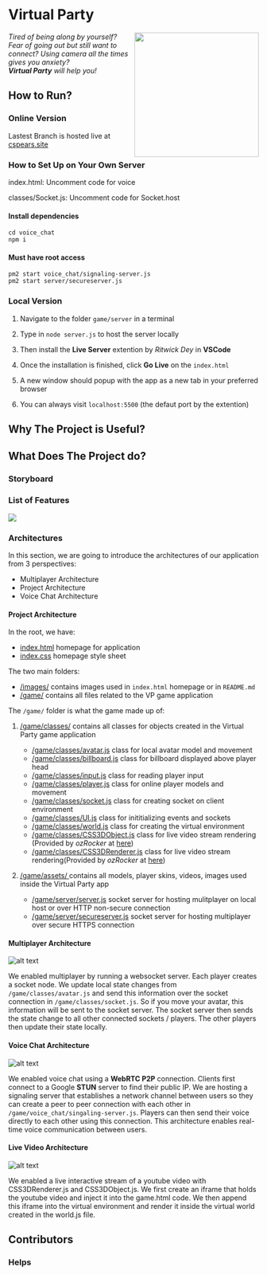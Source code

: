 # Virtual Party
<img src="images/readme/virtual_party_logo.png" width="250" height="250" align="right">

*Tired of being along by yourself? Fear of going out but still want to connect? Using camera all the times gives you anxiety?*  
***Virtual Party*** *will help you!*

## How to Run?
### Online Version
Lastest Branch is hosted live at [cspears.site](https://cspears.site/)
### How to Set Up on Your Own Server
index.html: Uncomment code for voice

classes/Socket.js: Uncomment code for Socket.host 

#### Install dependencies
```
cd voice_chat
npm i
```
#### Must have root access
```
pm2 start voice_chat/signaling-server.js 
pm2 start server/secureserver.js
```
### Local Version
1. Navigate to the folder `game/server` in a terminal  

2. Type in `node server.js` to host the server locally  
3. Then install the **Live Server** extention by *Ritwick Dey* in **VSCode**  
4. Once the installation is finished, click **Go Live** on the `index.html`  
5. A new window should popup with the app as a new tab in your preferred browser  
6. You can always visit `localhost:5500` (the defaut port by the extention)  

## Why The Project is Useful?


## What Does The Project do?
### Storyboard


### List of Features

<img src="images/readme/features.png">


### Architectures
In this section, we are going to introduce the architectures of our application from 3 perspectives:
- Multiplayer Architecture
- Project Architecture
- Voice Chat Architecture

#### Project Architecture
In the root, we have:
- [index.html](index.html)                                            homepage for application
- [index.css](index.css)                                              homepage style sheet  

The two main folders:
- [/images/](/images/)                                                contains images used in `index.html` homepage or in `README.md`
- [/game/](/game/)                                                    contains all files related to the VP game application

The `/game/` folder is what the game made up of:
1. [/game/classes/]([/game/classes/]) contains all classes for objects created in the Virtual Party game application
    * [/game/classes/avatar.js](/game/classes/avatar.js)                  class for local avatar model and movement
    * [/game/classes/billboard.js](/game/classes/billboard.js)            class for billboard displayed above player head
    * [/game/classes/input.js](/game/classes/input.js)                    class for reading player input
    * [/game/classes/player.js](/game/classes/player.js)                  class for online player models and movement
    * [/game/classes/socket.js](/game/classes/socket.js)                  class for creating socket on client environment
    * [/game/classes/UI.js](/game/classes/UI.js)                          class for inititializing events and sockets
    * [/game/classes/world.js](/game/classes/world.js)                    class for creating the virtual environment
    * [/game/classes/CSS3DObject.js](/game/CSS/CSS3DObject.js)            class for live video stream rendering (Provided by *ozRocker* at [here](https://forum.babylonjs.com/t/youtube-videos-on-a-mesh-port-of-css3drenderer-js/10600))
    * [/game/classes/CSS3DRenderer.js](/game/CSS/CSS3DRenderer.js)            class for live video stream rendering(Provided by *ozRocker* at [here](https://forum.babylonjs.com/t/youtube-videos-on-a-mesh-port-of-css3drenderer-js/10600))

2. [/game/assets/ ](/game/assets/)                                     contains all models, player skins, videos, images used inside the Virtual Party app
    - [/game/server/server.js](/game/server/server.js)                    socket server for hosting mulitplayer on local host or over HTTP non-secure connection
    - [/game/server/secureserver.js](/game/server/secureserver.js)        socket server for hosting multiplayer over secure HTTPS connection



#### Multiplayer Architecture 
![alt text](images/readme/multiplayer_architecture.PNG)

We enabled multiplayer by running a websocket server. Each player creates a socket node. We update local state changes 
from `/game/classes/avatar.js` and send this information over the socket connection in `/game/classes/socket.js`. 
So if you move your avatar, this information will be sent to the socket server. The socket server then sends the state
change to all other connected sockets / players. The other players then update their state locally.

#### Voice Chat Architecture
![alt text](images/readme/voicechat_architecture.PNG)

We enabled voice chat using a **WebRTC P2P** connection. Clients first connect to a Google **STUN** server to find
their public IP. We are hosting a signaling server that establishes a network channel between users so they
can create a peer to peer connection with each other in `/game/voice_chat/singaling-server.js`. Players can then 
send their voice directly to each other using this connection. This architecture enables real-time voice 
communication between users.

#### Live Video Architecture 
![alt text](images/readme/livevideo_architecture.PNG)

We enabled a live interactive stream of a youtube video with CSS3DRenderer.js and CSS3DObject.js. We first create an
iframe that holds the youtube video and inject it into the game.html code. We then append this iframe into the virtual 
environment and render it inside the virtual world created in the world.js file. 


## Contributors


### Helps
